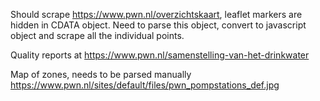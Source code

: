 Should scrape https://www.pwn.nl/overzichtskaart, leaflet markers are hidden in CDATA object. Need to parse this object, convert to javascript object and scrape all the individual points.

Quality reports at https://www.pwn.nl/samenstelling-van-het-drinkwater

Map of zones, needs to be parsed manually https://www.pwn.nl/sites/default/files/pwn_pompstations_def.jpg
